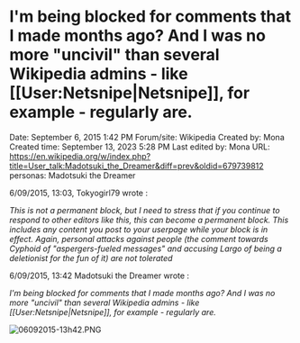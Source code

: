 # I'm being blocked for comments that I made months ago? And I was no more "uncivil" than several Wikipedia admins - like [[User:Netsnipe|Netsnipe]], for example - regularly are.

Date: September 6, 2015 1:42 PM
Forum/site: Wikipedia
Created by: Mona
Created time: September 13, 2023 5:28 PM
Last edited by: Mona
URL: https://en.wikipedia.org/w/index.php?title=User_talk:Madotsuki_the_Dreamer&diff=prev&oldid=679739812
personas: Madotsuki the Dreamer

6/09/2015, 13:03, Tokyogirl79 wrote :

*This is not a permanent block, but I need to stress that if you continue to respond to other editors like this, this can become a permanent block. This includes any content you post to your userpage while your block is in effect. Again, personal attacks against people (the comment towards Cyphoid of "aspergers-fueled messages" and accusing Largo of being a deletionist for the fun of it) are not tolerated*

6/09/2015, 13:42 Madotsuki the Dreamer wrote :

*I'm being blocked for comments that I made months ago? And I was no more "uncivil" than several Wikipedia admins - like [[User:Netsnipe|Netsnipe]], for example - regularly are.*

![06092015-13h42.PNG](I'm%20being%20blocked%20for%20comments%20that%20I%20made%20months%20%2013d8fe698317455485fc10d6c69bcf44/06092015-13h42.png)
